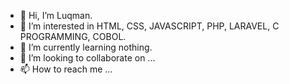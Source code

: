 - 👋 Hi, I’m Luqman.
- 👀 I’m interested in HTML, CSS, JAVASCRIPT, PHP, LARAVEL, C PROGRAMMING, COBOL.
- 🌱 I’m currently learning nothing.
- 💞️ I’m looking to collaborate on ...
- 📫 How to reach me ...

<!---
LegendsneverdieX6/LegendsneverdieX6 is a ✨ special ✨ repository because its `README.md` (this file) appears on your GitHub profile.
You can click the Preview link to take a look at your changes.
--->
